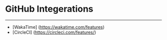 # GitHub Integerations
---
- [WakaTime] (https://wakatime.com/features)
- [CircleCI] (https://circleci.com/features/)